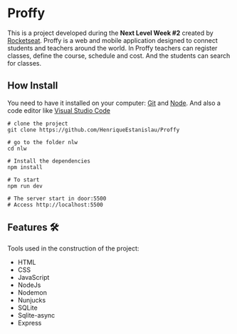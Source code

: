 # Proffy
This is a project developed during the **Next Level Week #2** created by [Rocketseat](https://rocketseat.com.br/). Proffy is a web and mobile application designed to connect students and teachers around the world. In Proffy teachers can register classes, define the course, schedule and cost. And the students can search for classes.

## How Install
You need to have it installed on your computer: [Git](https://git-scm.com/) and [Node](https://nodejs.org/en/).
And also a code editor like [Visual Studio Code](https://code.visualstudio.com/)
```
# clone the project
git clone https://github.com/HenriqueEstanislau/Proffy

# go to the folder nlw
cd nlw

# Install the dependencies
npm install

# To start
npm run dev

# The server start in door:5500
# Access http://localhost:5500 
```

## Features :hammer_and_wrench:
Tools used in the construction of the project:
- HTML
- CSS
- JavaScript
- NodeJs
- Nodemon
- Nunjucks
- SQLite
- Sqlite-async
- Express
